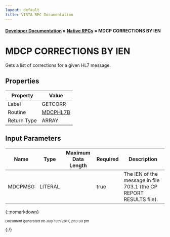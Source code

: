 ```yaml
---
layout: default
title: VISTA RPC Documentation
---
```


#### [Developer Documentation](../index) &#187; [Native RPCs](TableOfContents) &#187; MDCP CORRECTIONS BY IEN<br/>
# MDCP CORRECTIONS BY IEN

Gets a list of corrections for a given HL7 message.

## Properties

Property | Value
--- | ---
Label | GETCORR
Routine | [MDCPHL7B](http://code.osehra.org/dox/Routine_MDCPHL7B_source.html)
Return Type | ARRAY


## Input Parameters

Name | Type | Maximum Data Length | Required | Description
--- | --- | --- | --- | ---
MDCPMSG | LITERAL |  | true | The IEN of the message in file 703.1 (the CP REPORT RESULTS file).



{::nomarkdown} <br/><p style="font-size: 11px">Document generated on July 13th 2017, 2:13:30 pm</p>{:/}